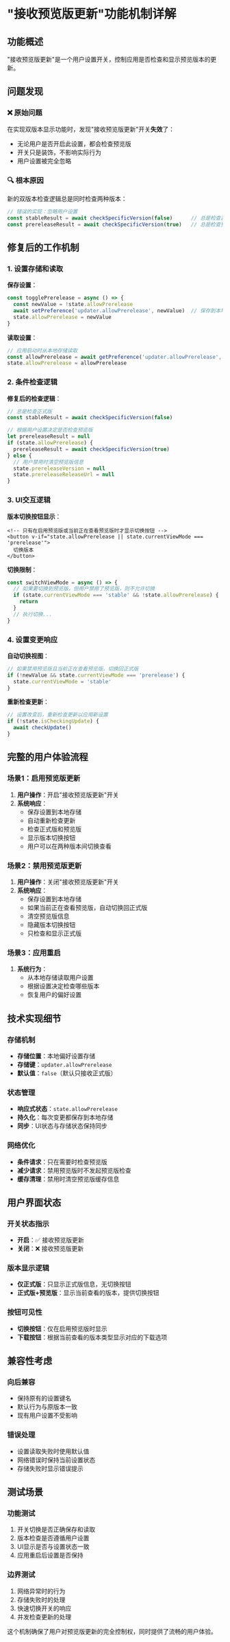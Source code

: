 # "接收预览版更新"功能机制详解

## 功能概述

"接收预览版更新"是一个用户设置开关，控制应用是否检查和显示预览版本的更新。

## 问题发现

### ❌ 原始问题
在实现双版本显示功能时，发现"接收预览版更新"开关**失效**了：
- 无论用户是否开启此设置，都会检查预览版
- 开关只是装饰，不影响实际行为
- 用户设置被完全忽略

### 🔍 根本原因
新的双版本检查逻辑总是同时检查两种版本：
```typescript
// 错误的实现：忽略用户设置
const stableResult = await checkSpecificVersion(false)      // 总是检查正式版
const prereleaseResult = await checkSpecificVersion(true)   // 总是检查预览版
```

## 修复后的工作机制

### 1. 设置存储和读取

**保存设置**：
```typescript
const togglePrerelease = async () => {
  const newValue = !state.allowPrerelease
  await setPreference('updater.allowPrerelease', newValue)  // 保存到本地存储
  state.allowPrerelease = newValue
}
```

**读取设置**：
```typescript
// 应用启动时从本地存储读取
const allowPrerelease = await getPreference('updater.allowPrerelease', false)
state.allowPrerelease = allowPrerelease
```

### 2. 条件检查逻辑

**修复后的检查逻辑**：
```typescript
// 总是检查正式版
const stableResult = await checkSpecificVersion(false)

// 根据用户设置决定是否检查预览版
let prereleaseResult = null
if (state.allowPrerelease) {
  prereleaseResult = await checkSpecificVersion(true)
} else {
  // 用户禁用时清空预览版信息
  state.prereleaseVersion = null
  state.prereleaseReleaseUrl = null
}
```

### 3. UI交互逻辑

**版本切换按钮显示**：
```vue
<!-- 只有在启用预览版或当前正在查看预览版时才显示切换按钮 -->
<button v-if="state.allowPrerelease || state.currentViewMode === 'prerelease'">
  切换版本
</button>
```

**切换限制**：
```typescript
const switchViewMode = async () => {
  // 如果要切换到预览版，但用户禁用了预览版，则不允许切换
  if (state.currentViewMode === 'stable' && !state.allowPrerelease) {
    return
  }
  // 执行切换...
}
```

### 4. 设置变更响应

**自动切换视图**：
```typescript
// 如果禁用预览版且当前正在查看预览版，切换回正式版
if (!newValue && state.currentViewMode === 'prerelease') {
  state.currentViewMode = 'stable'
}
```

**重新检查更新**：
```typescript
// 设置改变后，重新检查更新以应用新设置
if (!state.isCheckingUpdate) {
  await checkUpdate()
}
```

## 完整的用户体验流程

### 场景1：启用预览版更新

1. **用户操作**：开启"接收预览版更新"开关
2. **系统响应**：
   - 保存设置到本地存储
   - 自动重新检查更新
   - 检查正式版和预览版
   - 显示版本切换按钮
   - 用户可以在两种版本间切换查看

### 场景2：禁用预览版更新

1. **用户操作**：关闭"接收预览版更新"开关
2. **系统响应**：
   - 保存设置到本地存储
   - 如果当前正在查看预览版，自动切换回正式版
   - 清空预览版信息
   - 隐藏版本切换按钮
   - 只检查和显示正式版

### 场景3：应用重启

1. **系统行为**：
   - 从本地存储读取用户设置
   - 根据设置决定检查哪些版本
   - 恢复用户的偏好设置

## 技术实现细节

### 存储机制
- **存储位置**：本地偏好设置存储
- **存储键**：`updater.allowPrerelease`
- **默认值**：`false`（默认只接收正式版）

### 状态管理
- **响应式状态**：`state.allowPrerelease`
- **持久化**：每次变更都保存到本地存储
- **同步**：UI状态与存储状态保持同步

### 网络优化
- **条件请求**：只在需要时检查预览版
- **减少请求**：禁用预览版时不发起预览版检查
- **缓存清理**：禁用时清空预览版缓存信息

## 用户界面状态

### 开关状态指示
- **开启**：✅ 接收预览版更新
- **关闭**：❌ 接收预览版更新

### 版本显示逻辑
- **仅正式版**：只显示正式版信息，无切换按钮
- **正式版+预览版**：显示当前查看的版本，提供切换按钮

### 按钮可见性
- **切换按钮**：仅在启用预览版时显示
- **下载按钮**：根据当前查看的版本类型显示对应的下载选项

## 兼容性考虑

### 向后兼容
- 保持原有的设置键名
- 默认行为与原版本一致
- 现有用户设置不受影响

### 错误处理
- 设置读取失败时使用默认值
- 网络错误时保持当前设置状态
- 存储失败时显示错误提示

## 测试场景

### 功能测试
1. 开关切换是否正确保存和读取
2. 版本检查是否遵循用户设置
3. UI显示是否与设置状态一致
4. 应用重启后设置是否保持

### 边界测试
1. 网络异常时的行为
2. 存储失败时的处理
3. 快速切换开关的响应
4. 并发检查更新的处理

这个机制确保了用户对预览版更新的完全控制权，同时提供了流畅的用户体验。
